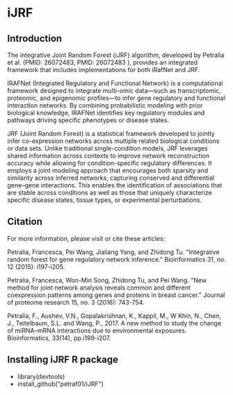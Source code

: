 # iJRF

## Introduction
The integrative Joint Random Forest (iJRF) algorithm, developed by Petralia et al. (PMID: 26072483, PMID: 26072483 ), provides an integrated framework that includes implementations for both iRafNet and JRF.

IRAFNet (Integrated Regulatory and Functional Network) is a computational framework designed to integrate multi-omic data—such as transcriptomic, proteomic, and epigenomic profiles—to infer gene regulatory and functional interaction networks. By combining probabilistic modeling with prior biological knowledge, IRAFNet identifies key regulatory modules and pathways driving specific phenotypes or disease states.

JRF (Joint Random Forest) is a statistical framework developed to jointly infer co-expression networks across multiple related biological conditions or data sets. Unlike traditional single-condition models, JRF leverages shared information across contexts to improve network reconstruction accuracy while allowing for condition-specific regulatory differences. It employs a joint modeling approach that encourages both sparsity and similarity across inferred networks, capturing conserved and differential gene–gene interactions. This enables the identification of associations that are stable across conditions as well as those that uniquely characterize specific disease states, tissue types, or experimental perturbations.

## Citation
For more information, please visit or cite these articles: 

Petralia, Francesca, Pei Wang, Jialiang Yang, and Zhidong Tu. "Integrative random forest for gene regulatory network inference." Bioinformatics 31, no. 12 (2015): i197-i205.

Petralia, Francesca, Won-Min Song, Zhidong Tu, and Pei Wang. "New method for joint network analysis reveals common and different coexpression patterns among genes and proteins in breast cancer." Journal of proteome research 15, no. 3 (2016): 743-754.

Petralia, F., Aushev, V.N., Gopalakrishnan, K., Kappil, M., W Khin, N., Chen, J., Teitelbaum, S.L. and Wang, P., 2017. A new method to study the change of miRNA–mRNA interactions due to environmental exposures. Bioinformatics, 33(14), pp.i199-i207.


## Installing iJRF R package

* library(devtools)
* install_github("petraf01/iJRF")
